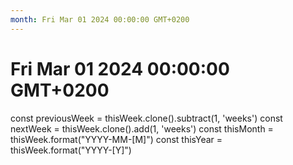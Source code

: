 ```yaml
---
month: Fri Mar 01 2024 00:00:00 GMT+0200
---
```


# Fri Mar 01 2024 00:00:00 GMT+0200

const previousWeek = thisWeek.clone().subtract(1, 'weeks')
const nextWeek = thisWeek.clone().add(1, 'weeks')
const thisMonth = thisWeek.format("YYYY-MM-[M]")
const thisYear = thisWeek.format("YYYY-[Y]")